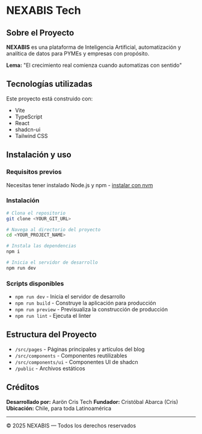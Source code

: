 # NEXABIS Tech

## Sobre el Proyecto

**NEXABIS** es una plataforma de Inteligencia Artificial, automatización y analítica de datos para PYMEs y empresas con propósito.

**Lema:** "El crecimiento real comienza cuando automatizas con sentido"

## Tecnologías utilizadas

Este proyecto está construido con:

- Vite
- TypeScript
- React
- shadcn-ui
- Tailwind CSS

## Instalación y uso

### Requisitos previos

Necesitas tener instalado Node.js y npm - [instalar con nvm](https://github.com/nvm-sh/nvm#installing-and-updating)

### Instalación

```sh
# Clona el repositorio
git clone <YOUR_GIT_URL>

# Navega al directorio del proyecto
cd <YOUR_PROJECT_NAME>

# Instala las dependencias
npm i

# Inicia el servidor de desarrollo
npm run dev
```

### Scripts disponibles

- `npm run dev` - Inicia el servidor de desarrollo
- `npm run build` - Construye la aplicación para producción
- `npm run preview` - Previsualiza la construcción de producción
- `npm run lint` - Ejecuta el linter

## Estructura del Proyecto

- `/src/pages` - Páginas principales y artículos del blog
- `/src/components` - Componentes reutilizables
- `/src/components/ui` - Componentes UI de shadcn
- `/public` - Archivos estáticos

## Créditos

**Desarrollado por:** Aarön Cris Tech
**Fundador:** Cristóbal Abarca (Cris)
**Ubicación:** Chile, para toda Latinoamérica

---

© 2025 NEXABIS — Todos los derechos reservados
